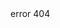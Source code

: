 <!DOCTYPE html>
 <html lang="en">
   <head>
     <meta charset="UTF-8" />
     <link rel="icon" type="image/svg+xml" href="/src/favicon.svg" />
     <meta name="viewport" content="width=device-width, initial-scale=1.0" />
     <title>Vite App</title>
   </head>
   <body>
     <div>error 404</div>
   </body>
 </html>
